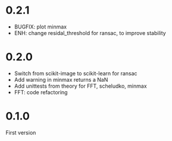 
# 0.2.1

* BUGFIX: plot minmax
* ENH: change residal_threshold for ransac, to improve stability


# 0.2.0

* Switch from scikit-image to scikit-learn for ransac
* Add warning in minmax returns a NaN
* Add unittests from theory for FFT, scheludko, minmax
* FFT: code refactoring


# 0.1.0

First version
